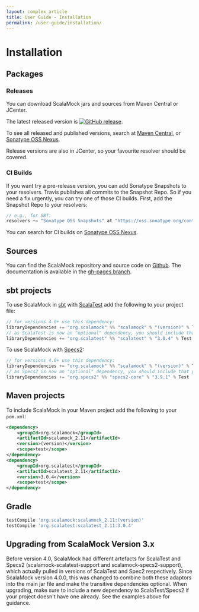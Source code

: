 ```yaml
---
layout: complex_article
title: User Guide - Installation
permalink: /user-guide/installation/
---
```


# Installation

## Packages 

### Releases

You can download ScalaMock jars and sources from Maven Central or JCenter.

The latest released version is [![GitHub release](https://img.shields.io/github/release/paulbutcher/scalamock.svg)](https://github.com/paulbutcher/ScalaMock/releases).

To see all released and published versions, search at [Maven Central](http://search.maven.org/#search%7Cga%7C1%7Cg%3A%22org.scalamock%22%20scalatest-support), or [Sonatype OSS Nexus](https://oss.sonatype.org/#nexus-search;quick~scalamock).

Release versions are also in JCenter, so your favourite resolver should be covered.

### CI Builds

If you want try a pre-release version, you can add Sonatype Snapshots to your resolvers. Travis publishes all commits to the Snapshot Repo.
So if you need a fix urgently, you can try one of those CI builds. First, add the Snapshot Repo to your resolvers:

```scala
// e.g., for SBT:
resolvers += "Sonatype OSS Snapshots" at "https://oss.sonatype.org/content/repositories/snapshots"
```

You can search for CI builds on [Sonatype OSS Nexus](https://oss.sonatype.org/#nexus-search;quick~scalamock).

## Sources

You can find the ScalaMock repository and source code on [Github](https://github.com/paulbutcher/ScalaMock). The documentation is available in the [gh-pages branch](https://github.com/paulbutcher/ScalaMock/tree/gh-pages).

## sbt projects

To use ScalaMock in [sbt](http://www.scala-sbt.org/) with [ScalaTest](http://www.scalatest.org/) add the following to your project file:

```scala
// for versions 4.0+ use this dependency:
libraryDependencies += "org.scalamock" %% "scalamock" % "(version)" % Test
// as ScalaTest is now an "optional" dependency, you should include that yourself:
libraryDependencies += "org.scalatest" %% "scalatest" % "3.0.4" % Test
```

To use ScalaMock with [Specs2](http://etorreborre.github.com/specs2/):

```scala
// for versions 4.0+ use this dependency:
libraryDependencies += "org.scalamock" %% "scalamock" % "(version)" % Test
// as Specs2 is now an "optional" dependency, you should include that yourself:
libraryDependencies += "org.specs2" %% "specs2-core" % "3.9.1" % Test
```

## Maven projects

To include ScalaMock in your Maven project add the following to your `pom.xml`:

```xml
<dependency>
    <groupId>org.scalamock</groupId>
    <artifactId>scalamock_2.11</artifactId>
    <version>(version)</version>
    <scope>test</scope>
</dependency>
<dependency>
    <groupId>org.scalatest</groupId>
    <artifactId>scalatest_2.11</artifactId>
    <version>3.0.4</version>
    <scope>test</scope>
</dependency>
```

## Gradle

```groovy
testCompile 'org.scalamock:scalamock_2.11:(version)'
testCompile 'org.scalatest:scalatest_2.11:3.0.4'
```

## Upgrading from ScalaMock Version 3.x

Before version 4.0, ScalaMock had different artefacts for ScalaTest and Specs2 (scalamock-scalatest-support and scalamock-specs2-support), which actually pulled in versions of ScalaTest and Spec2 respectively.
Since ScalaMock version 4.0.0, this was changed to combine both these adaptors into the main jar file and make the transitive dependencies optional. When upgrading, make sure to include a new dependency to ScalaTest/Specs2 if your project doesn't have one already. See the examples above for guidance.
